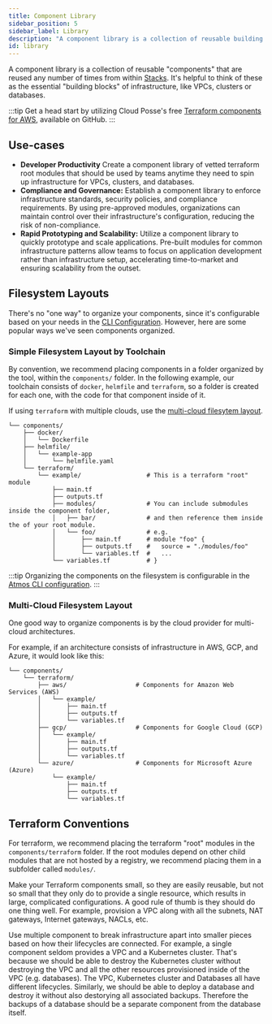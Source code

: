 ```yaml
---
title: Component Library
sidebar_position: 5
sidebar_label: Library
description: "A component library is a collection of reusable building blocks."
id: library
---
```


A component library is a collection of reusable "components" that are reused any number of times from within [Stacks](/core-concepts/stacks). 
It's helpful to think of these as the essential "building blocks" of infrastructure, like VPCs, clusters or databases.

:::tip
Get a head start by utilizing Cloud Posse's free [Terraform components for AWS](https://github.com/cloudposse/terraform-aws-components), available on GitHub.
:::

## Use-cases

- **Developer Productivity** Create a component library of vetted terraform root modules that should be used by teams anytime they need to spin
  up infrastructure for VPCs, clusters, and databases.
- **Compliance and Governance:** Establish a component library to enforce infrastructure standards, security policies, and compliance requirements.
  By using pre-approved modules, organizations can maintain control over their infrastructure's configuration, reducing the risk of non-compliance.
- **Rapid Prototyping and Scalability:** Utilize a component library to quickly prototype and scale applications. Pre-built modules for common
  infrastructure patterns allow teams to focus on application development rather than infrastructure setup, accelerating time-to-market and ensuring scalability from the outset.


## Filesystem Layouts

There's no "one way" to organize your components, since it's configurable based on your needs in the [CLI Configuration](/cli/configuration). However, here are some popular ways we've seen components organized.

### Simple Filesystem Layout by Toolchain

By convention, we recommend placing components in a folder organized by the tool, within the `components/` folder. 
In the following example, our toolchain consists of `docker`, `helmfile` and `terraform`, so a folder is created for each one, with the code
for that component inside of it.

If using `terraform` with multiple clouds, use the [multi-cloud filesytem layout](#multi-cloud-filesystem-layout).

```console
└── components/
    ├── docker/
    │   └── Dockerfile
    ├── helmfile/
    │   └── example-app
    │       └── helmfile.yaml
    └── terraform/
        └── example/                  # This is a terraform "root" module
            ├── main.tf
            ├── outputs.tf
            ├── modules/              # You can include submodules inside the component folder,
            │   ├── bar/              # and then reference them inside the of your root module.
            │   └── foo/              # e.g.
            │       ├── main.tf       # module "foo" {
            │       ├── outputs.tf    #   source = "./modules/foo"
            │       └── variables.tf  #   ...
            └── variables.tf          # }
```

:::tip
Organizing the components on the filesystem is configurable in the [Atmos CLI configuration](/cli/configuration#configuration-file-atmosyaml).
:::


### Multi-Cloud Filesystem Layout

One good way to organize components is by the cloud provider for multi-cloud architectures.

For example, if an architecture consists of infrastructure in AWS, GCP, and Azure, it would look like this:

```console
└── components/
    └── terraform/
        ├── aws/                   # Components for Amazon Web Services (AWS)
        │   └── example/
        │       ├── main.tf
        │       ├── outputs.tf
        │       └── variables.tf
        ├── gcp/                   # Components for Google Cloud (GCP)
        │   └── example/
        │       ├── main.tf
        │       ├── outputs.tf
        │       └── variables.tf
        └── azure/                 # Components for Microsoft Azure (Azure)
            └── example/
                ├── main.tf
                ├── outputs.tf
                └── variables.tf
```

## Terraform Conventions

For terraform, we recommend placing the terraform "root" modules in the `components/terraform` folder. If the root modules depend on other child modules that are not hosted by a registry, we recommend placing them in a subfolder called `modules/`.

Make your Terraform components small, so they are easily reusable, but not so small that they only do to provide a single resource, which results in large, complicated configurations. A good rule of thumb is they should do one thing well. For example, provision a VPC along with all the subnets, NAT gateways, Internet gateways, NACLs, etc. 

Use multiple component to break infrastructure apart into smaller pieces based on how their lifecycles are connected. For example, a single component seldom provides a VPC and a Kubernetes cluster. That's because we should be able to destroy the Kubernetes cluster without destroying the VPC and all the other resources provisioned inside of the VPC (e.g. databases). The VPC, Kubernetes cluster and Databases all have different lifecycles. Similarly, we should be able to deploy a database and destroy it without also destorying all associated backups. Therefore the backups of a database should be a separate component from the database itself. 
